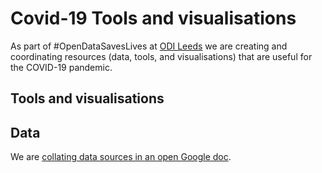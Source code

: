 # Covid-19 Tools and visualisations

As part of #OpenDataSavesLives at [ODI Leeds](https://odileeds.org/) we are creating and coordinating resources (data, tools, and visualisations) that are useful for the COVID-19 pandemic.

## Tools and visualisations


## Data

We are [collating data sources in an open Google doc](https://docs.google.com/document/d/1EW8rMgoaNlx6Qit948BRgbVm1d6l_ZsOIvdVB6XXmaU/).


